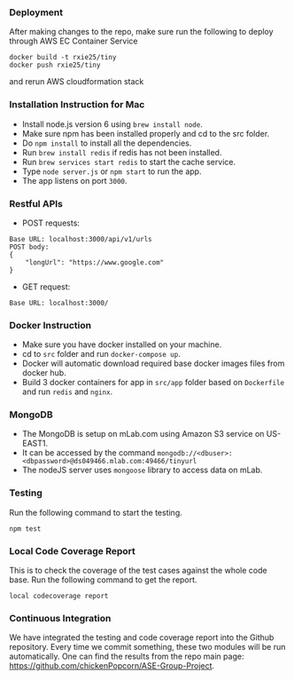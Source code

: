 ### Deployment
After making changes to the repo, make sure run the following to deploy through AWS EC Container Service
```
docker build -t rxie25/tiny
docker push rxie25/tiny

```
and rerun AWS cloudformation stack

### Installation Instruction for Mac

- Install node.js version 6 using `brew install node`.
- Make sure npm has been installed properly and cd to the src folder.
- Do `npm install` to install all the dependencies.
- Run `brew install redis` if redis has not been installed.
- Run `brew services start redis` to start the cache service.
- Type `node server.js` or `npm start` to run the app.
- The app listens on port `3000`.

### Restful APIs
- POST requests:
```
Base URL: localhost:3000/api/v1/urls
POST body:
{
	"longUrl": "https://www.google.com"
}
```
- GET request:
```
Base URL: localhost:3000/
```

### Docker Instruction
- Make sure you have docker installed on your machine.
- cd to `src` folder and run `docker-compose up`.
- Docker will automatic download required base docker images files from docker hub.
- Build 3 docker containers for app in `src/app` folder based on `Dockerfile` and run `redis` and `nginx`.

### MongoDB
- The MongoDB is setup on mLab.com using Amazon S3 service on US-EAST1.
- It can be accessed by the command 
`mongodb://<dbuser>:<dbpassword>@ds049466.mlab.com:49466/tinyurl`
- The nodeJS server uses `mongoose` library to access data on mLab.

### Testing
Run the following command to start the testing.
```
npm test
```

### Local Code Coverage Report
This is to check the coverage of the test cases against the whole code base. Run the following command to get the report.
```
local codecoverage report
```

### Continuous Integration
We have integrated the testing and code coverage report into the Github repository. Every time we commit something, these two modules will be run automatically. One can find the results from the repo main page: https://github.com/chickenPopcorn/ASE-Group-Project.
